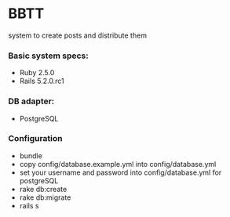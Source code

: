 BBTT
====
system to create posts and distribute them

### Basic system specs:
- Ruby 2.5.0
- Rails 5.2.0.rc1

### DB adapter:
- PostgreSQL

### Configuration
* bundle
* copy config/database.example.yml into config/database.yml
* set your username and password into config/database.yml for postgreSQL
* rake db:create
* rake db:migrate
* rails s
